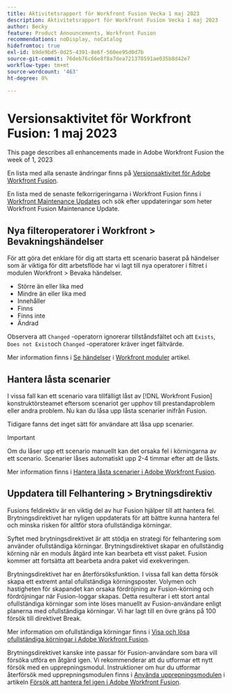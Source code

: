 ```yaml
---
title: Aktivitetsrapport för Workfront Fusion Vecka 1 maj 2023
description: Aktivitetsrapport för Workfront Fusion Vecka 1 maj 2023
author: Becky
feature: Product Announcements, Workfront Fusion
recommendations: noDisplay, noCatalog
hidefromtoc: true
exl-id: b9de9bd5-0d25-4391-8e6f-560ee95d0d7b
source-git-commit: 76deb76c66e8f8a7dea721378591ae035b8d42e7
workflow-type: tm+mt
source-wordcount: '463'
ht-degree: 0%

---
```


# Versionsaktivitet för Workfront Fusion: 1 maj 2023

This page describes all enhancements made in Adobe Workfront Fusion the week of 1, 2023

En lista med alla senaste ändringar finns på [Versionsaktivitet för Adobe Workfront Fusion](../../../product-announcements/product-releases/fusion-release-activity/fusion-release-activity.md).

En lista med de senaste felkorrigeringarna i Workfront Fusion finns i [Workfront Maintenance Updates](https://experienceleague.adobe.com/docs/workfront-known-issues/releases/current-updates.html) och sök efter uppdateringar som heter Workfront Fusion Maintenance Update.

## Nya filteroperatorer i Workfront > Bevakningshändelser

För att göra det enklare för dig att starta ett scenario baserat på händelser som är viktiga för ditt arbetsflöde har vi lagt till nya operatorer i filtret i modulen Workfront > Bevaka händelser.

* Större än eller lika med
* Mindre än eller lika med
* Innehåller
* Finns
* Finns inte
* Ändrad

Observera att `Changed` -operatorn ignorerar tillståndsfältet och att `Exists`, `Does not Exist`och `Changed` -operatorer kräver inget fältvärde.

Mer information finns i [Se händelser](/help/quicksilver/workfront-fusion/apps-and-their-modules/workfront-modules.md#watch-events) i [Workfront moduler](/help/quicksilver/workfront-fusion/apps-and-their-modules/workfront-modules.md) artikel.

## Hantera låsta scenarier

I vissa fall kan ett scenario vara tillfälligt låst av [!DNL Workfront Fusion] konstruktörsteamet eftersom scenariot ger upphov till prestandaproblem eller andra problem. Nu kan du låsa upp låsta scenarier inifrån Fusion.

Tidigare fanns det inget sätt för användare att låsa upp scenarier.

>[!IMPORTANT]
>
>Om du låser upp ett scenario manuellt kan det orsaka fel i körningarna av ett scenario. Scenarier låses automatiskt upp 2-4 timmar efter att de låsts.

Mer information finns i [Hantera låsta scenarier i Adobe Workfront Fusion](/help/quicksilver/workfront-fusion/scenarios/view-and-manage-locked-scenarios.md).

## Uppdatera till Felhantering > Brytningsdirektiv

Fusions feldirektiv är en viktig del av hur Fusion hjälper till att hantera fel. Brytningsdirektivet har nyligen uppdaterats för att bättre kunna hantera fel och minska risken för alltför stora ofullständiga körningar.

Syftet med brytningsdirektivet är att stödja en strategi för felhantering som använder ofullständiga körningar. Brytningsdirektivet skapar en ofullständig körning när en moduls åtgärd inte kan bearbeta ett visst paket. Fusion kommer att fortsätta att bearbeta andra paket vid exekveringen.

Brytningsdirektivet har en återförsöksfunktion. I vissa fall kan detta försök skapa ett extremt antal ofullständiga körningsposter. Volymen och hastigheten för skapandet kan orsaka fördröjning av Fusion-körning och fördröjningar när Fusion-loggar skapas. Detta resulterar i ett stort antal ofullständiga körningar som inte löses manuellt av Fusion-användare enligt planerna med ofullständiga körningar. Vi har lagt till en övre gräns på 100 försök till direktivet Break.

Mer information om ofullständiga körningar finns i [Visa och lösa ofullständiga körningar i Adobe Workfront Fusion](/help/quicksilver/workfront-fusion/scenarios/view-and-resolve-incomplete-executions.md).

Brytningsdirektivet kanske inte passar för Fusion-användare som bara vill försöka utföra en åtgärd igen. Vi rekommenderar att du utformar ett nytt försök med en upprepningsmodul. Instruktioner om hur du utformar återförsök med upprepningsmodulen finns i [Använda upprepningsmodulen](/help/quicksilver/workfront-fusion/errors/retry.md#use-the-repeater-module) i artikeln [Försök att hantera fel igen i Adobe Workfront Fusion](/help/quicksilver/workfront-fusion/errors/retry.md).
